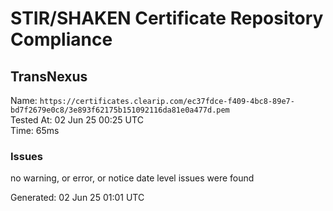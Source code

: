 # STIR/SHAKEN Certificate Repository Compliance

## TransNexus

Name: `https://certificates.clearip.com/ec37fdce-f409-4bc8-89e7-bd7f2679e0c8/3e893f62175b151092116da81e0a477d.pem`\
Tested At: 02 Jun 25 00:25 UTC\
Time: 65ms

### Issues

no warning, or error, or notice date level issues were found

Generated: 02 Jun 25 01:01 UTC